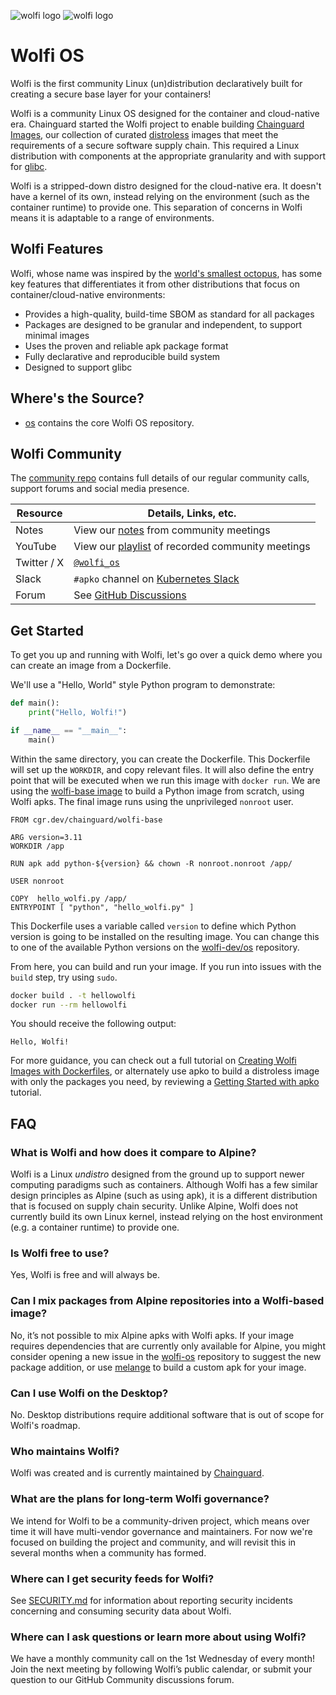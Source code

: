 ![wolfi logo](https://github.com/wolfi-dev/.github/raw/main/profile/wolfi-logo-dark-mode.svg#gh-dark-mode-only)
![wolfi logo](https://github.com/wolfi-dev/.github/raw/main/profile/wolfi-logo-light-mode.svg#gh-light-mode-only)

# Wolfi OS
Wolfi is the first community Linux (un)distribution declaratively built for creating a secure base layer for your containers! 

Wolfi is a community Linux OS designed for the container and cloud-native era. Chainguard started the Wolfi project to enable building [Chainguard Images](https://github.com/chainguard-images), our collection of curated [distroless](https://blog.chainguard.dev/minimal-container-images-towards-a-more-secure-future/) images that meet the requirements of a secure software supply chain. This required a Linux distribution with components at the appropriate granularity and with support for [glibc](https://www.gnu.org/software/libc/).

Wolfi is a stripped-down distro designed for the cloud-native era. It doesn't have a kernel of its own, instead relying on the environment (such as the container runtime) to provide one. This separation of concerns in Wolfi means it is adaptable to a range of environments.

## Wolfi Features

Wolfi, whose name was inspired by the [world's smallest octopus](https://en.wikipedia.org/wiki/Octopus_wolfi), has some key features that differentiates it from other distributions that focus on container/cloud-native environments:

- Provides a high-quality, build-time SBOM as standard for all packages
- Packages are designed to be granular and independent, to support minimal images
- Uses the proven and reliable apk package format
- Fully declarative and reproducible build system
- Designed to support glibc

## Where's the Source?

* [os](https://github.com/wolfi-dev/os) contains the core Wolfi OS repository.

## Wolfi Community

The [community repo](https://github.com/wolfi-dev/community) contains full details of our regular community calls, support forums and social media presence.

| Resource    | Details, Links, etc. |
| ----------- | ----------- |
| Notes | View our [notes](https://docs.google.com/document/d/1wBE3W81Xso6BDOU3-tWzfxGTP_X1HNsdufWbvyycaxE/edit#heading=h.zgngk9ekm1wf) from community meetings |
| YouTube | View our [playlist](https://youtube.com/playlist?list=PLLjvkjPNmuZkqtDoGuV-8SkZw6dwmHxF5) of recorded community meetings |
| Twitter / X | [`@wolfi_os`](https://twitter.com/wolfi_os)   |
| Slack       | `#apko` channel on [Kubernetes Slack](https://slack.kubernetes.io)  |
| Forum       | See [GitHub Discussions](https://github.com/orgs/wolfi-dev/discussions) |

## Get Started

To get you up and running with Wolfi, let's go over a quick demo where you can create an image from a Dockerfile.

We'll use a "Hello, World" style Python program to demonstrate:

```python
def main():
    print("Hello, Wolfi!")

if __name__ == "__main__":
    main()
```

Within the same directory, you can create the Dockerfile. This Dockerfile will set up the `WORKDIR`, and copy relevant files. It will also define the entry point that will be executed when we run this image with `docker run`. We are using the [wolfi-base image](https://github.com/chainguard-images/images/tree/main/images/wolfi-base) to build a Python image from scratch, using Wolfi apks. The final image runs using the unprivileged `nonroot` user.

```docker
FROM cgr.dev/chainguard/wolfi-base

ARG version=3.11
WORKDIR /app

RUN apk add python-${version} && chown -R nonroot.nonroot /app/

USER nonroot

COPY  hello_wolfi.py /app/
ENTRYPOINT [ "python", "hello_wolfi.py" ]
```

This Dockerfile uses a variable called `version` to define which Python version is going to be installed on the resulting image. You can change this to one of the available Python versions on the [wolfi-dev/os](https://github.com/wolfi-dev/os) repository.

From here, you can build and run your image. If you run into issues with the `build` step, try using `sudo`.

```sh
docker build . -t hellowolfi
docker run --rm hellowolfi
```

You should receive the following output: 

```
Hello, Wolfi!
```

For more guidance, you can check out a full tutorial on [Creating Wolfi Images with Dockerfiles](https://edu.chainguard.dev/open-source/wolfi/wolfi-with-dockerfiles/), or alternately use apko to build a distroless image with only the packages you need, by reviewing a [Getting Started with apko](https://edu.chainguard.dev/open-source/apko/getting-started-with-apko/) tutorial.

## FAQ

### What is Wolfi and how does it compare to Alpine?
Wolfi is a Linux _undistro_  designed from the ground up to support newer computing paradigms such as containers. Although Wolfi has a few similar design principles as Alpine (such as using apk), it is a different distribution that is  focused on supply chain security. Unlike Alpine, Wolfi does not currently build its own Linux kernel, instead relying on the host environment (e.g. a container runtime) to provide one.

### Is Wolfi free to use?
Yes, Wolfi is free and will always be.

### Can I mix packages from Alpine repositories into a Wolfi-based image? 
No, it’s not possible to mix Alpine apks with Wolfi apks. If your image requires dependencies that are currently only available for Alpine, you might consider opening a new issue in the [wolfi-os](https://github.com/chainguard-dev/wolfi-os/) repository to suggest the new package addition, or use [melange](https://github.com/chainguard-dev/melange) to build a custom apk for your image.

### Can I use Wolfi on the Desktop?
No. Desktop distributions require additional software that is out of scope for Wolfi's roadmap.

### Who maintains Wolfi?
Wolfi was created and is currently maintained by [Chainguard](https://chainguard.dev).

### What are the plans for long-term Wolfi governance?
We intend for Wolfi to be a community-driven project, which means over time it will have multi-vendor governance and maintainers. For now we're focused on building the project and community, and will revisit this in several months when a community has formed.

### Where can I get security feeds for Wolfi?
See [SECURITY.md](/SECURITY.md) for information about reporting security incidents concerning and consuming security data about Wolfi.

### Where can I ask questions or learn more about using Wolfi?
We have a monthly community call on the 1st Wednesday of every month! Join the next meeting by following Wolfi’s public calendar, or submit your question to our GitHub Community discussions forum. 
